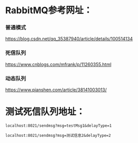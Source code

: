 # RabbitMQ参考网址：
### 普通模式
https://blog.csdn.net/qq_35387940/article/details/100514134
### 死信队列
https://www.cnblogs.com/mfrank/p/11260355.html
### 动态队列
https://www.pianshen.com/article/38141003013/

# 测试死信队列地址：
```
localhost:8021/sendmsg?msg=testMsg1&delayType=1
```
```
localhost:8021/sendmsg?msg=测试信息2&delayType=2
```
